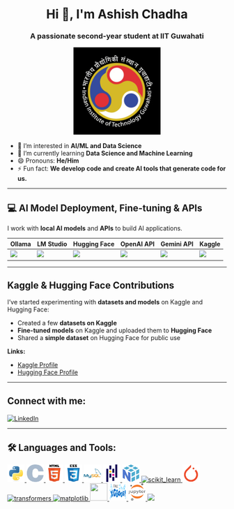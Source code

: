 <h1 align="center">Hi 👋, I'm Ashish Chadha</h1>
<h3 align="center">A passionate second-year student at IIT Guwahati</h3>

<p align="center">
  <img src="iitg.jpg" alt="IIT Guwahati Logo" width="200" height="200" />
</p>

- 👀 I’m interested in **AI/ML and Data Science**  
- 🌱 I’m currently learning **Data Science and Machine Learning**  
- 😄 Pronouns: **He/Him**  
- ⚡ Fun fact: **We develop code and create AI tools that generate code for us.**  

---

## **💻 AI Model Deployment, Fine-tuning & APIs**  
I work with **local AI models** and **APIs** to build AI applications.  

| Ollama | LM Studio | Hugging Face | OpenAI API | Gemini API | Kaggle |  
|--------|----------|--------------|------------|------------|--------|  
| <a href="https://ollama.com/" target="_blank"><img src="https://miro.medium.com/v2/resize:fit:500/1*8xvg7T-wPBrq_9O-Bxnv3w.png" width="100"></a> | <a href="https://lmstudio.ai/" target="_blank"><img src="https://lmstudio.ai/_next/image?url=%2F_next%2Fstatic%2Fmedia%2Flogo-192x192.3a60873f.png&w=384&q=75" width="100"></a> | <a href="https://huggingface.co/" target="_blank"><img src="https://huggingface.co/front/assets/huggingface_logo-noborder.svg" width="100"></a> | <a href="https://platform.openai.com/" target="_blank"><img src="https://s.yimg.com/ny/api/res/1.2/L3CgXydOaEfzQ2ATBeWj6w--/YXBwaWQ9aGlnaGxhbmRlcjt3PTk2MDtoPTYwMDtjZj13ZWJw/https://s.yimg.com/os/creatr-uploaded-images/2024-09/134ac7a0-781c-11ef-b77d-5a20370cf8b7" width="100"></a> | <a href="https://ai.google.dev/" target="_blank"><img src="https://encrypted-tbn0.gstatic.com/images?q=tbn:ANd9GcQvLBpSw3kWG6SFC5mQuTyMezAz0pBBzXTvYg&s" width="100"></a> | <a href="https://www.kaggle.com/" target="_blank"><img src="https://image.pitchbook.com/6u6feRksErPUB1XOmGmpiDOJ4UY1595425192373_200x200" width="100"></a> |

---

## **Kaggle & Hugging Face Contributions**  
I’ve started experimenting with **datasets and models** on Kaggle and Hugging Face:  

- Created a few **datasets on Kaggle**
- **Fine-tuned models** on Kaggle and uploaded them to **Hugging Face**  
- Shared a **simple dataset** on Hugging Face for public use  

**Links:**  
- [Kaggle Profile](https://www.kaggle.com/ashishiitg)
- [Hugging Face Profile](https://huggingface.co/Neural-Hacker) 

---

## **Connect with me:**  
<p align="left">
  <a href="https://www.linkedin.com/in/ashish-chadha-%F0%9F%87%AE%F0%9F%87%B3-288380322/" target="blank">
    <img align="center" src="https://raw.githubusercontent.com/rahuldkjain/github-profile-readme-generator/master/src/images/icons/Social/linked-in-alt.svg" alt="LinkedIn" height="30" width="40" />
  </a>
</p>

---

## **🛠️ Languages and Tools:**  
<p align="left"> 
  <a href="https://www.python.org" target="_blank" rel="noreferrer"> 
    <img src="https://raw.githubusercontent.com/devicons/devicon/master/icons/python/python-original.svg" alt="python" width="40" height="40"/> 
  </a> 
  <a href="https://www.cprogramming.com/" target="_blank" rel="noreferrer"> 
    <img src="https://raw.githubusercontent.com/devicons/devicon/master/icons/c/c-original.svg" alt="c" width="40" height="40"/> 
  </a> 
  <a href="https://www.w3.org/html/" target="_blank" rel="noreferrer"> 
    <img src="https://raw.githubusercontent.com/devicons/devicon/master/icons/html5/html5-original-wordmark.svg" alt="html5" width="40" height="40"/> 
  </a> 
  <a href="https://www.w3schools.com/css/" target="_blank" rel="noreferrer"> 
    <img src="https://raw.githubusercontent.com/devicons/devicon/master/icons/css3/css3-original-wordmark.svg" alt="css3" width="40" height="40"/> 
  </a> 
  <a href="https://www.mysql.com/" target="_blank" rel="noreferrer"> 
    <img src="https://raw.githubusercontent.com/devicons/devicon/master/icons/mysql/mysql-original-wordmark.svg" alt="mysql" width="40" height="40"/> 
  </a> 
  <a href="https://pandas.pydata.org/" target="_blank" rel="noreferrer"> 
    <img src="https://raw.githubusercontent.com/devicons/devicon/2ae2a900d2f041da66e950e4d48052658d850630/icons/pandas/pandas-original.svg" alt="pandas" width="40" height="40"/> 
  </a>
  <a href="https://numpy.org/" target="_blank" rel="noreferrer"> 
    <img src="https://raw.githubusercontent.com/devicons/devicon/master/icons/numpy/numpy-original.svg" alt="numpy" width="40" height="40"/> 
  </a>
  <a href="https://scikit-learn.org/" target="_blank" rel="noreferrer"> 
    <img src="https://upload.wikimedia.org/wikipedia/commons/0/05/Scikit_learn_logo_small.svg" alt="scikit_learn" width="40" height="40"/> 
  </a>
  <a href="https://pytorch.org/" target="_blank" rel="noreferrer"> 
    <img src="https://raw.githubusercontent.com/devicons/devicon/master/icons/pytorch/pytorch-original.svg" alt="pytorch" width="40" height="40"/> 
  </a>
  <a href="https://huggingface.co/transformers/" target="_blank" rel="noreferrer"> 
    <img src="https://huggingface.co/front/assets/huggingface_logo-noborder.svg" alt="transformers" width="40" height="40"/> 
  </a>
  <a href="https://matplotlib.org/" target="_blank" rel="noreferrer"> 
    <img src="https://upload.wikimedia.org/wikipedia/commons/8/84/Matplotlib_icon.svg" alt="matplotlib" width="40" height="40"/> 
  </a>
  <a href="https://lightgbm.readthedocs.io/" target="_blank" rel="noreferrer"> 
    <img src="https://lightgbm.readthedocs.io/en/stable/_images/LightGBM_logo_black_text.svg" width="40" height="40"/> 
  </a>
  <a href="https://xgboost.readthedocs.io/" target="_blank" rel="noreferrer"> 
    <img src="https://raw.githubusercontent.com/dmlc/dmlc.github.io/master/img/logo-m/xgboost.png" alt="xgboost" width="40" height="40"/> 
  </a>
  <a href="https://jupyter.org/" target="_blank" rel="noreferrer"> 
    <img src="https://raw.githubusercontent.com/devicons/devicon/master/icons/jupyter/jupyter-original-wordmark.svg" alt="jupyter" width="40" height="40"/> 
  </a>
    </a>
  <a href="https://www.kaggle.com/" target="_blank"><img src="https://image.pitchbook.com/6u6feRksErPUB1XOmGmpiDOJ4UY1595425192373_200x200" width="100"></a> 
  </a>
</p>

